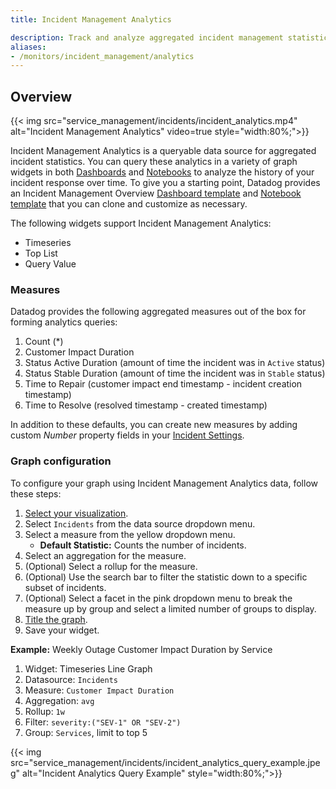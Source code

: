 ```yaml
---
title: Incident Management Analytics

description: Track and analyze aggregated incident management statistics in Dashboards and Notebooks
aliases:
- /monitors/incident_management/analytics
---
```


## Overview

{{< img src="service_management/incidents/incident_analytics.mp4" alt="Incident Management Analytics" video=true style="width:80%;">}}

Incident Management Analytics is a queryable data source for aggregated incident statistics. You can query these analytics in a variety of graph widgets in both [Dashboards][1] and [Notebooks][2] to analyze the history of your incident response over time. To give you a starting point, Datadog provides an Incident Management Overview [Dashboard template][3] and [Notebook template][4] that you can clone and customize as necessary.

The following widgets support Incident Management Analytics:

* Timeseries
* Top List
* Query Value

### Measures

Datadog provides the following aggregated measures out of the box for forming analytics queries:

1. Count (*)
2. Customer Impact Duration
3. Status Active Duration (amount of time the incident was in `Active` status)
4. Status Stable Duration (amount of time the incident was in `Stable` status)
5. Time to Repair (customer impact end timestamp - incident creation timestamp)
6. Time to Resolve (resolved timestamp - created timestamp)

In addition to these defaults, you can create new measures by adding custom *Number* property fields in your [Incident Settings][7].

### Graph configuration

To configure your graph using Incident Management Analytics data, follow these steps:

1. [Select your visualization][5].
2. Select `Incidents` from the data source dropdown menu.
3. Select a measure from the yellow dropdown menu.
     - **Default Statistic:** Counts the number of incidents.
4. Select an aggregation for the measure.
5. (Optional) Select a rollup for the measure.
6. (Optional) Use the search bar to filter the statistic down to a specific subset of incidents.
7. (Optional) Select a facet in the pink dropdown menu to break the measure up by group and select a limited number of groups to display.
8. [Title the graph][6].
9. Save your widget.

**Example:** Weekly Outage Customer Impact Duration by Service

1. Widget: Timeseries Line Graph
2. Datasource: `Incidents`
3. Measure: `Customer Impact Duration`
4. Aggregation: `avg`
5. Rollup: `1w`
6. Filter: `severity:("SEV-1" OR "SEV-2")`
7. Group: `Services`, limit to top 5

{{< img src="service_management/incidents/incident_analytics_query_example.jpeg" alt="Incident Analytics Query Example" style="width:80%;">}}

[1]: /dashboards/
[2]: /notebooks/
[3]: https://app.datadoghq.com/dash/integration/30523/incident-management-overview?from_ts=1632093826308&to_ts=1634685826308&live=true
[4]: https://app.datadoghq.com/notebook/template/11/incident-management-overview
[5]: /dashboards/querying/#select-your-visualization
[6]: /dashboards/querying/#create-a-title
[7]: /service_management/incident_management/incident_settings#property-fields
